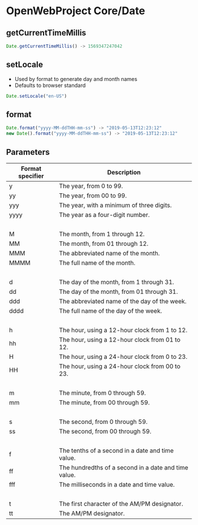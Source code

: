 # OpenWebProject Core/Date

## getCurrentTimeMillis
```javascript
Date.getCurrentTimeMillis() -> 1569347247042
```

## setLocale
* Used by format to generate day and month names
* Defaults to browser standard
```javascript
Date.setLocale("en-US")
```

## format
```javascript
Date.format("yyyy-MM-ddTHH-mm-ss") -> "2019-05-13T12:23:12"
new Date().format("yyyy-MM-ddTHH-mm-ss") -> "2019-05-13T12:23:12"
```

## Parameters

| Format specifier | Description  |
| ------- | ---------------- |
| y  | The year, from 0 to 99. |
| yy | The year, from 00 to 99. |
| yyy | The year, with a minimum of three digits. |
| yyyy | The year as a four-digit number. |
| &nbsp; | &nbsp; |
| M | The month, from 1 through 12. |
| MM | The month, from 01 through 12. |
| MMM | The abbreviated name of the month. |
| MMMM | The full name of the month. |
| &nbsp; | &nbsp; |
| d | The day of the month, from 1 through 31. |
| dd | The day of the month, from 01 through 31. |
| ddd | The abbreviated name of the day of the week. |
| dddd | The full name of the day of the week. |
| &nbsp; | &nbsp; |
| h | The hour, using a 12-hour clock from 1 to 12. |
| hh | The hour, using a 12-hour clock from 01 to 12. |
| H | The hour, using a 24-hour clock from 0 to 23. |
| HH | The hour, using a 24-hour clock from 00 to 23. |
| &nbsp; | &nbsp; |
| m | The minute, from 0 through 59. |
| mm | The minute, from 00 through 59. |
| &nbsp; | &nbsp; |
| s | The second, from 0 through 59. |
| ss | The second, from 00 through 59. |
| &nbsp; | &nbsp; |
| f | The tenths of a second in a date and time value. |
| ff | The hundredths of a second in a date and time value. |
| fff | The milliseconds in a date and time value. |
| &nbsp; | &nbsp; |
| t | The first character of the AM/PM designator. |
| tt | The AM/PM designator. |